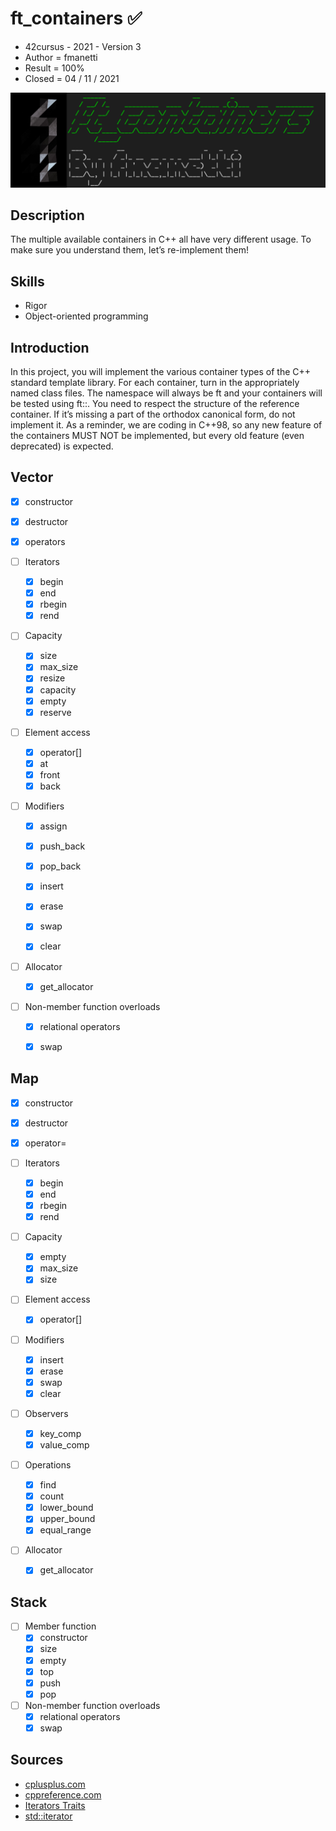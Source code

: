 # ft_containers ✅

- 42cursus - 2021 - Version 3
- Author = fmanetti
- Result = 100%
- Closed = 04 / 11 / 2021

![image](./image.png)

## Description

The multiple available containers in C++ all have very different usage. To
make sure you understand them, let’s re-implement them!


## Skills
* Rigor
* Object-oriented programming

## Introduction

In this project, you will implement the various container types of the C++ standard
template library.
For each container, turn in the appropriately named class files.
The namespace will always be ft and your containers will be tested using ft::<container>.
You need to respect the structure of the reference container. If it’s missing a part of the
orthodox canonical form, do not implement it.
As a reminder, we are coding in C++98, so any new feature of the containers MUST NOT
be implemented, but every old feature (even deprecated) is expected.

## Vector

- [x] constructor
- [x] destructor
- [x] operators

- [ ] Iterators
    - [x] begin
    - [x] end
    - [x] rbegin
    - [x] rend

- [ ] Capacity
    - [x] size
    - [x] max_size 
    - [x] resize
    - [x] capacity 
    - [x] empty
    - [x] reserve

- [ ] Element access
    - [x] operator[]
    - [x] at
    - [x] front
    - [x] back

- [ ] Modifiers
    - [x] assign
    - [x] push_back
    - [x] pop_back
    - [x] insert
    - [x] erase
    - [x] swap
    - [x] clear


- [ ] Allocator
    - [x] get_allocator

- [ ] Non-member function overloads
    - [x] relational operators
    - [x] swap


## Map

- [x] constructor
- [x] destructor
- [x] operator=

- [ ] Iterators
    - [x] begin
    - [x] end
    - [x] rbegin
    - [x] rend

- [ ] Capacity
    - [x] empty
    - [x] max_size 
    - [x] size

- [ ] Element access
    - [x] operator[]

- [ ] Modifiers
    - [x] insert
    - [x] erase
    - [x] swap
    - [x] clear

- [ ] Observers
    - [x] key_comp
    - [x] value_comp

- [ ] Operations
    - [x] find
    - [x] count
    - [x] lower_bound
    - [x] upper_bound
    - [x] equal_range

- [ ] Allocator
    - [x] get_allocator

## Stack

- [ ] Member function
    - [x] constructor
    - [x] size
    - [x] empty
    - [x] top
    - [x] push
    - [x] pop

- [ ] Non-member function overloads
    - [x] relational operators
    - [x] swap

## Sources

* [cplusplus.com](https://www.cplusplus.com/)
* [cppreference.com](https://en.cppreference.com/w/)
* [Iterators Traits](https://www.codeproject.com/Articles/36530/An-Introduction-to-Iterator-Traits)
* [std::iterator](https://www.fluentcpp.com/2018/05/08/std-iterator-deprecated/)
